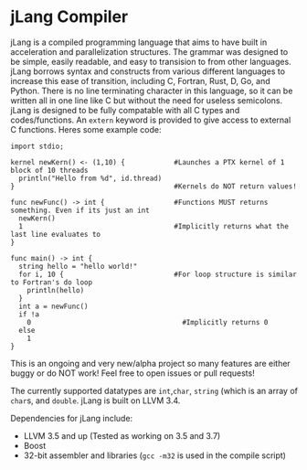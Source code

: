 jLang Compiler
========
jLang is a compiled programming language that aims to have built in acceleration and parallelization structures. The grammar was designed to be simple, easily readable, and easy to transision to from other languages. jLang borrows syntax and constructs from various different languages to increase this ease of transition, including C, Fortran, Rust, D, Go, and Python. There is no line terminating character in this language, so it can be written all in one line like C but without the need for useless semicolons. jLang is designed to be fully compatable with all C types and codes/functions. An `extern` keyword is provided to give access to external C functions.
Heres some example code:
```
import stdio;

kernel newKern() <- (1,10) {            #Launches a PTX kernel of 1 block of 10 threads
  println("Hello from %d", id.thread)
}                                       #Kernels do NOT return values!

func newFunc() -> int {                 #Functions MUST returns something. Even if its just an int
  newKern()
  1                                     #Implicitly returns what the last line evaluates to
}

func main() -> int {
  string hello = "hello world!"
  for i, 10 {                           #For loop structure is similar to Fortran's do loop
    println(hello)
  }
  int a = newFunc()
  if !a
    0                                     #Implicitly returns 0
  else
    1                                    
}

```
This is an ongoing and very new/alpha project so many features are either buggy or do NOT work! Feel free to open issues or pull requests!

The currently supported datatypes are `int`,`char`, `string` (which is an array of `char`s, and `double`.  jLang is built on LLVM 3.4. 

Dependencies for jLang include:
* LLVM 3.5 and up (Tested as working on 3.5 and 3.7)
* Boost
* 32-bit assembler and libraries (`gcc -m32` is used in the compile script)
